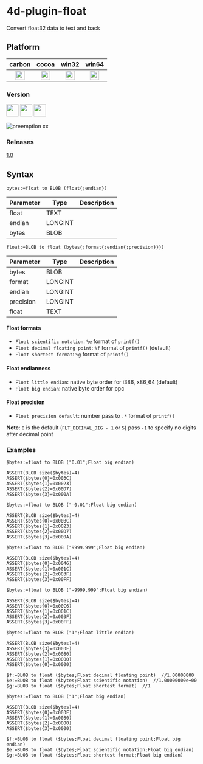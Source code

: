 # 4d-plugin-float
Convert float32 data to text and back

## Platform

| carbon | cocoa | win32 | win64 |
|:------:|:-----:|:---------:|:---------:|
|<img src="https://cloud.githubusercontent.com/assets/1725068/22371562/1b091f0a-e4db-11e6-8458-8653954a7cce.png" width="24" height="24" />|<img src="https://cloud.githubusercontent.com/assets/1725068/22371562/1b091f0a-e4db-11e6-8458-8653954a7cce.png" width="24" height="24" />|<img src="https://cloud.githubusercontent.com/assets/1725068/22371562/1b091f0a-e4db-11e6-8458-8653954a7cce.png" width="24" height="24" />|<img src="https://cloud.githubusercontent.com/assets/1725068/22371562/1b091f0a-e4db-11e6-8458-8653954a7cce.png" width="24" height="24" />|

### Version

<img src="https://cloud.githubusercontent.com/assets/1725068/18940649/21945000-8645-11e6-86ed-4a0f800e5a73.png" width="32" height="32" /> <img src="https://cloud.githubusercontent.com/assets/1725068/18940648/2192ddba-8645-11e6-864d-6d5692d55717.png" width="32" height="32" /> <img src="https://user-images.githubusercontent.com/1725068/41266195-ddf767b2-6e30-11e8-9d6b-2adf6a9f57a5.png" width="32" height="32" />

![preemption xx](https://user-images.githubusercontent.com/1725068/41327179-4e839948-6efd-11e8-982b-a670d511e04f.png)

### Releases

[1.0](https://github.com/miyako/4d-plugin-float/releases/tag/1.0)

## Syntax

```
bytes:=float to BLOB (float{;endian})
```

Parameter|Type|Description
------------|------------|----
float|TEXT|
endian|LONGINT|
bytes|BLOB|

```
float:=BLOB to float (bytes{;format{;endian{;precision}}})
```

Parameter|Type|Description
------------|------------|----
bytes|BLOB|
format|LONGINT|
endian|LONGINT|
precision|LONGINT|
float|TEXT|

#### Float formats

* ``Float scientific notation``: ``%e`` format of ``printf()``  
* ``Float decimal floating point``: ``%f`` format of ``printf()`` (default)  
* ``Float shortest format``: ``%g`` format of ``printf()``  

#### Float endianness

* ``Float little endian``: native byte order for i386, x86_64 (default)
* ``Float big endian``: native byte order for ppc    

#### Float precision

* ``Float precision default``: number pass to ``.*`` format of ``printf()``  

**Note**: ``0`` is the default (``FLT_DECIMAL_DIG - 1`` or ``5``) pass ``-1`` to specify no digits after decimal point

### Examples

```
$bytes:=float to BLOB ("0.01";Float big endian)

ASSERT(BLOB size($bytes)=4)
ASSERT($bytes{0}=0x003C)
ASSERT($bytes{1}=0x0023)
ASSERT($bytes{2}=0x00D7)
ASSERT($bytes{3}=0x000A)

$bytes:=float to BLOB ("-0.01";Float big endian)

ASSERT(BLOB size($bytes)=4)
ASSERT($bytes{0}=0x00BC)
ASSERT($bytes{1}=0x0023)
ASSERT($bytes{2}=0x00D7)
ASSERT($bytes{3}=0x000A)

$bytes:=float to BLOB ("9999.999";Float big endian)

ASSERT(BLOB size($bytes)=4)
ASSERT($bytes{0}=0x0046)
ASSERT($bytes{1}=0x001C)
ASSERT($bytes{2}=0x003F)
ASSERT($bytes{3}=0x00FF)

$bytes:=float to BLOB ("-9999.999";Float big endian)

ASSERT(BLOB size($bytes)=4)
ASSERT($bytes{0}=0x00C6)
ASSERT($bytes{1}=0x001C)
ASSERT($bytes{2}=0x003F)
ASSERT($bytes{3}=0x00FF)
```

```
$bytes:=float to BLOB ("1";Float little endian)

ASSERT(BLOB size($bytes)=4)
ASSERT($bytes{3}=0x003F)
ASSERT($bytes{2}=0x0080)
ASSERT($bytes{1}=0x0000)
ASSERT($bytes{0}=0x0000)

$f:=BLOB to float ($bytes;Float decimal floating point)  //1.00000000
$e:=BLOB to float ($bytes;Float scientific notation)  //1.00000000e+00
$g:=BLOB to float ($bytes;Float shortest format)  //1

$bytes:=float to BLOB ("1";Float big endian)

ASSERT(BLOB size($bytes)=4)
ASSERT($bytes{0}=0x003F)
ASSERT($bytes{1}=0x0080)
ASSERT($bytes{2}=0x0000)
ASSERT($bytes{3}=0x0000)

$f:=BLOB to float ($bytes;Float decimal floating point;Float big endian)
$e:=BLOB to float ($bytes;Float scientific notation;Float big endian)
$g:=BLOB to float ($bytes;Float shortest format;Float big endian)
```

